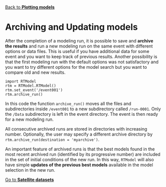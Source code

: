 [Back to **Plotting models**](PlotModel.md)

# Archiving and Updating models

After the completion of a modeling run, it is possible to save and **archive the results** and run a new modeling run on the same event with different options or data files. This is useful if you have additional data for some event and you want to keep track of previous results. Another possibility is that the first modeling run with the default options was not satisfactory and you want to try different options for the model search but you want to compare old and new results.

```
import RTModel
rtm = RTModel.RTModel()
rtm.set_event('/event001')
rtm.archive_run()
```

In this code the function `archive_run()` moves all the files and subdirectories inside `/event001` to a new subdirectory called `/run-0001`. Only the `/Data` subdirectory is left in the event directory. The event is then ready for a new modeling run.

All consecutive archived runs are stored in directories with increasing number. Optionally, the user may specify a different archive directory by `rtm.archive_run(destination = 'myarchive')`.

An important feature of archived runs is that the best models found in the most recent archived run (identified by its progressive number) are included in the set of initial conditions of the new run. In this way, `RTModel` will also have simple **updates of the previous best models** available in the model selection in the new run.

[Go to **Satellite datasets**](Satellite.md)
